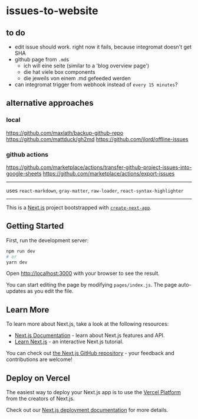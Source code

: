 # issues-to-website

## to do

- edit issue should work. right now it fails, because integromat doesn't get SHA
- github page from `.md`s
    - ich will eine seite (similar to a 'blog overview page')
    - die hat viele box components
    - die jeweils von einem .md gefeeded werden
- can integromat trigger from webhook instead of `every 15 minutes`?


## alternative approaches

### local

https://github.com/maxlath/backup-github-repo
https://github.com/mattduck/gh2md
https://github.com/jlord/offline-issues

### github actions

https://github.com/marketplace/actions/transfer-github-project-issues-into-google-sheets
https://github.com/marketplace/actions/export-issues

---

uses `react-markdown`, `gray-matter`, `raw-loader`, `react-syntax-highlighter`

---

This is a [Next.js](https://nextjs.org/) project bootstrapped with [`create-next-app`](https://github.com/vercel/next.js/tree/canary/packages/create-next-app).

## Getting Started

First, run the development server:

```bash
npm run dev
# or
yarn dev
```

Open [http://localhost:3000](http://localhost:3000) with your browser to see the result.

You can start editing the page by modifying `pages/index.js`. The page auto-updates as you edit the file.

## Learn More

To learn more about Next.js, take a look at the following resources:

- [Next.js Documentation](https://nextjs.org/docs) - learn about Next.js features and API.
- [Learn Next.js](https://nextjs.org/learn) - an interactive Next.js tutorial.

You can check out [the Next.js GitHub repository](https://github.com/vercel/next.js/) - your feedback and contributions are welcome!

## Deploy on Vercel

The easiest way to deploy your Next.js app is to use the [Vercel Platform](https://vercel.com/import?utm_medium=default-template&filter=next.js&utm_source=create-next-app&utm_campaign=create-next-app-readme) from the creators of Next.js.

Check out our [Next.js deployment documentation](https://nextjs.org/docs/deployment) for more details.
